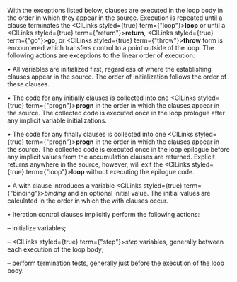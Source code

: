  



With the exceptions listed below, clauses are executed in the loop body in the order in which they appear in the source. Execution is repeated until a clause terminates the <ClLinks styled={true} term={"loop"}><b>loop</b></ClLinks> or until a <ClLinks styled={true} term={"return"}><b>return</b></ClLinks>, <ClLinks styled={true} term={"go"}><b>go</b></ClLinks>, or <ClLinks styled={true} term={"throw"}><b>throw</b></ClLinks> form is encountered which transfers control to a point outside of the loop. The following actions are exceptions to the linear order of execution: 



*•* All variables are initialized first, regardless of where the establishing clauses appear in the source. The order of initialization follows the order of these clauses. 







 



 



*•* The code for any initially clauses is collected into one <ClLinks styled={true} term={"progn"}><b>progn</b></ClLinks> in the order in which the clauses appear in the source. The collected code is executed once in the loop prologue after any implicit variable initializations. 



*•* The code for any finally clauses is collected into one <ClLinks styled={true} term={"progn"}><b>progn</b></ClLinks> in the order in which the clauses appear in the source. The collected code is executed once in the loop epilogue before any implicit values from the accumulation clauses are returned. Explicit returns anywhere in the source, however, will exit the <ClLinks styled={true} term={"loop"}><b>loop</b></ClLinks> without executing the epilogue code. 



*•* A with clause introduces a variable <ClLinks styled={true} term={"binding"}><i>binding</i></ClLinks> and an optional initial value. The initial values are calculated in the order in which the with clauses occur. 



*•* Iteration control clauses implicitly perform the following actions: 



– initialize variables; 



– <ClLinks styled={true} term={"step"}><i>step</i></ClLinks> variables, generally between each execution of the loop body; 



– perform termination tests, generally just before the execution of the loop body. 



